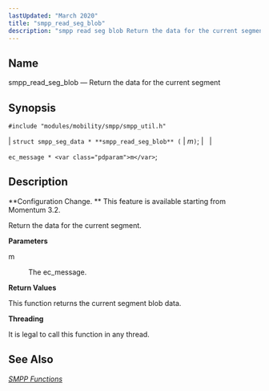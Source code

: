 ```yaml
---
lastUpdated: "March 2020"
title: "smpp_read_seg_blob"
description: "smpp read seg blob Return the data for the current segment struct smpp seg data smpp read seg blob m ec message m Configuration Change This feature is available starting from Momentum 3 2 Return the data for the current segment m The ec message This function returns the current..."
---
```


<a name="apis.smpp_read_seg_blob"></a> 
## Name

smpp_read_seg_blob — Return the data for the current segment

## Synopsis

`#include "modules/mobility/smpp/smpp_util.h"`

| `struct smpp_seg_data * **smpp_read_seg_blob** (` | <var class="pdparam">m</var>`)`; |   |

`ec_message * <var class="pdparam">m</var>`;<a name="idp61505440"></a> 
## Description

**Configuration Change. ** This feature is available starting from Momentum 3.2.

Return the data for the current segment.

**<a name="idp61508320"></a> Parameters**

<dl class="variablelist">

<dt>m</dt>

<dd>

The ec_message.

</dd>

</dl>

**<a name="idp61511024"></a> Return Values**

This function returns the current segment blob data.

**<a name="idp61511968"></a> Threading**

It is legal to call this function in any thread.

<a name="idp61513072"></a> 
## See Also

[*SMPP Functions*](/momentum/3/3-api/smpp)